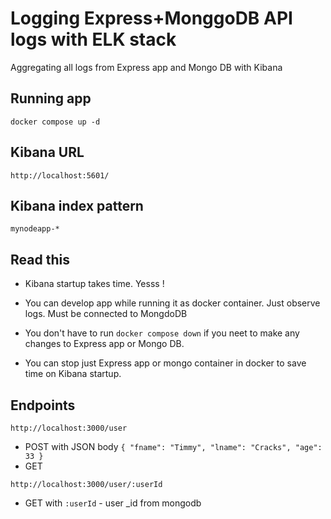 # Logging Express+MonggoDB API logs with ELK stack

Aggregating all logs from Express app and Mongo DB with Kibana

## Running app

`docker compose up -d`

## Kibana URL

`http://localhost:5601/`

## Kibana index pattern

`mynodeapp-*`

## Read this

- Kibana startup takes time. Yesss !

- You can develop app while running it as docker container. Just observe logs. Must be connected to MongdoDB

- You don't have to run `docker compose down` if you neet to make any changes to Express app or Mongo DB.

- You can stop just Express app or mongo container in docker to save time on Kibana startup.

## Endpoints

`http://localhost:3000/user`

- POST with JSON body `{ "fname": "Timmy", "lname": "Cracks", "age": 33 }`
- GET

`http://localhost:3000/user/:userId`

- GET with `:userId` - user \_id from mongodb
